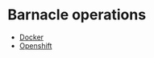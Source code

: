 # Barnacle operations

* [Docker](https://github.com/dkanunik/barnacle-ops/blob/master/readme/docker.md) 
* [Openshift](https://github.com/dkanunik/barnacle-ops/blob/master/readme/openshift.md) 
